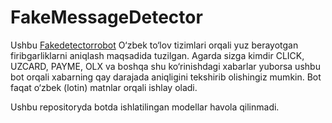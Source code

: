 # FakeMessageDetector

Ushbu [Fakedetectorrobot](https://t.me/fakedetectorrobot) O‘zbek to‘lov tizimlari orqali yuz berayotgan firibgarliklarni aniqlash maqsadida tuzilgan. Agarda sizga kimdir CLICK, UZCARD, PAYME, OLX va boshqa shu ko‘rinishdagi xabarlar yuborsa ushbu bot orqali xabarning qay darajada aniqligini tekshirib olishingiz mumkin. Bot faqat o‘zbek (lotin) matnlar orqali ishlay oladi.

Ushbu repositoryda botda ishlatilingan modellar havola qilinmadi.
